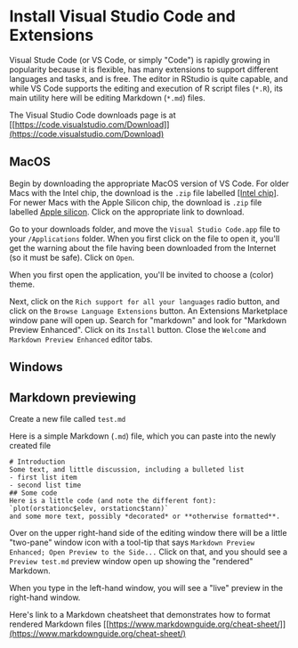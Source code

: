 # Install Visual Studio Code and Extensions #

Visual Stude Code (or VS Code, or simply "Code") is rapidly growing in popularity because it is flexible, has many extensions to support different languages and tasks, and is free. The editor in RStudio is quite capable, and while VS Code supports the editing and execution of R script files (`*.R`), its main utility here will be editing Markdown (`*.md`) files.

The Visual Studio Code downloads page is at [[https://code.visualstudio.com/Download]](https://code.visualstudio.com/Download)

## MacOS ##

Begin by downloading the appropriate MacOS version of VS Code. For older Macs with the Intel chip, the download is the `.zip` file labelled [[Intel chip]](https://code.visualstudio.com/Download#). For newer Macs with the Apple Silicon chip, the download is `.zip` file labelled [Apple silicon](https://code.visualstudio.com/Download#). Click on the appropriate link to download.

Go to your downloads folder, and move the `Visual Studio Code.app` file to your `/Applications` folder. When you first click on the file to open it, you'll get the warning about the file having been downloaded from the Internet (so it must be safe). Click on `Open`.

When you first open the application, you'll be invited to choose a (color) theme. 

Next, click on the `Rich support for all your languages` radio button, and click on the `Browse Language Extensions` button. An Extensions Marketplace window pane will open up. Search for "markdown" and look for "Markdown Preview Enhanced". Click on its `Install` button. Close the `Welcome` and `Markdown Preview Enhanced` editor tabs.

## Windows ##



## Markdown previewing

Create a new file called `test.md`

Here is a simple Markdown (`.md`) file, which you can paste into the newly created file

<pre><code># Introduction
Some text, and little discussion, including a bulleted list
-&nbsp;first list item
-&nbsp;second list time
## Some code 
Here is a little code (and note the different font):
`plot(orstationc$elev, orstationc$tann)`
and some more text, possibly *decorated* or **otherwise formatted**.
</code></pre>

Over on the upper right-hand side of the editing window there will be a little "two-pane" window icon with a tool-tip that says `Markdown Preview Enhanced; Open Preview to the Side...` Click on that, and you should see a `Preview test.md` preview window open up showing the "rendered" Markdown.

When you type in the left-hand window, you will see a "live" preview in the right-hand window. 

Here's link to a Markdown cheatsheet that demonstrates how to format rendered Markdown files [[https://www.markdownguide.org/cheat-sheet/]](https://www.markdownguide.org/cheat-sheet/)


